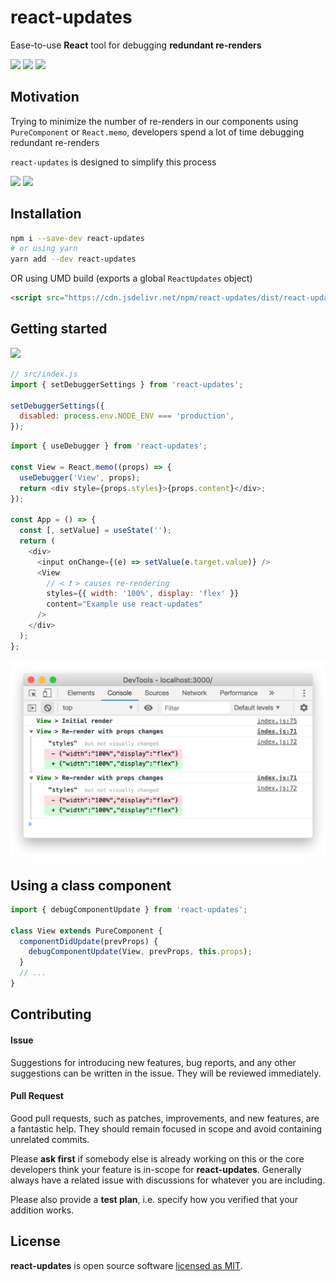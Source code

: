 # react-updates

Ease-to-use **React** tool for debugging **redundant re-renders**

![](https://img.shields.io/npm/l/react-updates.svg?style=flat-square)
![](https://img.shields.io/npm/v/react-updates.svg?style=flat-square)
![](https://img.shields.io/bundlephobia/min/react-updates?style=flat-square)

## Motivation

Trying to minimize the number of re-renders in our components using `PureComponent` or `React.memo`, developers spend a lot of time debugging redundant re-renders

`react-updates` is designed to simplify this process

![](https://img.shields.io/badge/built%20with-love-yellow?style=for-the-badge&color=fe7d37)
![](https://img.shields.io/badge/makes%20people-smile-yellow?style=for-the-badge&color=389ad5)

## Installation

```bash
npm i --save-dev react-updates
# or using yarn
yarn add --dev react-updates
```

OR using UMD build (exports a global `ReactUpdates` object)

```html
<script src="https://cdn.jsdelivr.net/npm/react-updates/dist/react-updates.min.js"></script>
```

## Getting started

[![](https://img.shields.io/badge/sandbox-demo-yellow?style=for-the-badge&logo=codesandbox&color=389ad5)](https://codesandbox.io/s/react-updates-zm830)

```javascript
// src/index.js
import { setDebuggerSettings } from 'react-updates';

setDebuggerSettings({
  disabled: process.env.NODE_ENV === 'production',
});
```

```javascript
import { useDebugger } from 'react-updates';

const View = React.memo((props) => {
  useDebugger('View', props);
  return <div style={props.styles}>{props.content}</div>;
});

const App = () => {
  const [, setValue] = useState('');
  return (
    <div>
      <input onChange={(e) => setValue(e.target.value)} />
      <View
        // < ❗ > causes re-rendering
        styles={{ width: '100%', display: 'flex' }}
        content="Example use react-updates"
      />
    </div>
  );
};
```

<p align='center'>
    <img width='680px' src='https://raw.githubusercontent.com/multum/react-updates/main/docs/component-styles.png'/>
</p>

## Using a class component

```javascript
import { debugComponentUpdate } from 'react-updates';

class View extends PureComponent {
  componentDidUpdate(prevProps) {
    debugComponentUpdate(View, prevProps, this.props);
  }
  // ...
}
```

## Contributing

#### Issue

Suggestions for introducing new features, bug reports, and any other suggestions can be written in the issue. They will be reviewed immediately.

#### Pull Request

Good pull requests, such as patches, improvements, and new features, are a fantastic help. They should remain focused in scope and avoid containing unrelated commits.

Please **ask first** if somebody else is already working on this or the core developers think your feature is in-scope for **react-updates**. Generally always have a related issue with discussions for whatever you are including.

Please also provide a **test plan**, i.e. specify how you verified that your addition works.

## License

**react-updates** is open source software [licensed as MIT](https://github.com/multum/react-updates/blob/main/LICENSE).
